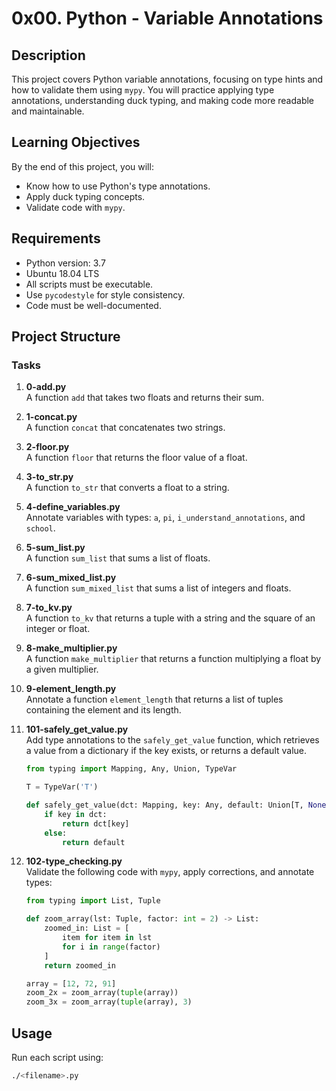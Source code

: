 # 0x00. Python - Variable Annotations

## Description
This project covers Python variable annotations, focusing on type hints and how to validate them using `mypy`. You will practice applying type annotations, understanding duck typing, and making code more readable and maintainable.

## Learning Objectives
By the end of this project, you will:
- Know how to use Python's type annotations.
- Apply duck typing concepts.
- Validate code with `mypy`.

## Requirements
- Python version: 3.7
- Ubuntu 18.04 LTS
- All scripts must be executable.
- Use `pycodestyle` for style consistency.
- Code must be well-documented.

## Project Structure

### Tasks

1. **0-add.py**  
   A function `add` that takes two floats and returns their sum.

2. **1-concat.py**  
   A function `concat` that concatenates two strings.

3. **2-floor.py**  
   A function `floor` that returns the floor value of a float.

4. **3-to_str.py**  
   A function `to_str` that converts a float to a string.

5. **4-define_variables.py**  
   Annotate variables with types: `a`, `pi`, `i_understand_annotations`, and `school`.

6. **5-sum_list.py**  
   A function `sum_list` that sums a list of floats.

7. **6-sum_mixed_list.py**  
   A function `sum_mixed_list` that sums a list of integers and floats.

8. **7-to_kv.py**  
   A function `to_kv` that returns a tuple with a string and the square of an integer or float.

9. **8-make_multiplier.py**  
   A function `make_multiplier` that returns a function multiplying a float by a given multiplier.

10. **9-element_length.py**  
    Annotate a function `element_length` that returns a list of tuples containing the element and its length.

11. **101-safely_get_value.py**  
    Add type annotations to the `safely_get_value` function, which retrieves a value from a dictionary if the key exists, or returns a default value.
    ```python
    from typing import Mapping, Any, Union, TypeVar

    T = TypeVar('T')

    def safely_get_value(dct: Mapping, key: Any, default: Union[T, None] = None) -> Union[Any, T]:
        if key in dct:
            return dct[key]
        else:
            return default
    ```

12. **102-type_checking.py**  
    Validate the following code with `mypy`, apply corrections, and annotate types:
    ```python
    from typing import List, Tuple

    def zoom_array(lst: Tuple, factor: int = 2) -> List:
        zoomed_in: List = [
            item for item in lst
            for i in range(factor)
        ]
        return zoomed_in

    array = [12, 72, 91]
    zoom_2x = zoom_array(tuple(array))
    zoom_3x = zoom_array(tuple(array), 3)
    ```

## Usage
Run each script using:
```bash
./<filename>.py

